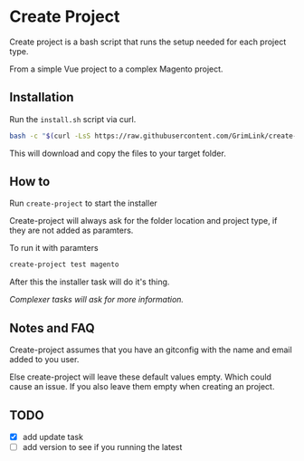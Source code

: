 # Create Project

Create project is a bash script
that runs the setup needed for each project type.

From a simple Vue project to a complex Magento project.

## Installation

Run the `install.sh` script via curl.

```bash
bash -c "$(curl -LsS https://raw.githubusercontent.com/GrimLink/create-project/master/install.sh)"
```

This will download and copy the files to your target folder.

## How to

Run `create-project` to start the installer

Create-project will always ask for the folder location and project type, if they are not added as paramters.

To run it with paramters

```bash
create-project test magento
```

After this the installer task will do it's thing.

_Complexer tasks will ask for more information._

## Notes and FAQ

Create-project assumes that you have an gitconfig
with the name and email added to you user.

Else create-project will leave these default values empty.
Which could cause an issue.
If you also leave them empty when creating an project.

## TODO

- [x] add update task
- [ ] add version to see if you running the latest